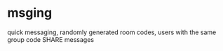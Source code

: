 # msging
quick messaging, randomly generated room codes, users with the same group code SHARE messages
